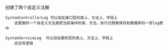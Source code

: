 创建了两个自定义注解

    SystemControllerLog 可以加在接口层的类上、方法上、字段上
        这里面的一个自定义方法是把当前操作的类、方法，执行过程都保存到数据库的一张log表中

    SystemServiceLog  可以加在服务层的类上、方法上、字段上
        还没写逻辑